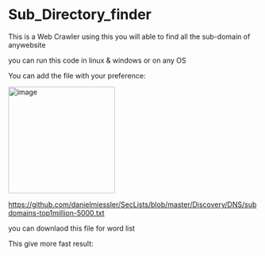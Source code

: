 # Sub_Directory_finder


This is a Web Crawler using this you will able to find all the sub-domain of anywebsite

you can run this code in linux & windows or on any OS

You can add the file with your preference:

<img width="215" alt="image" src="https://user-images.githubusercontent.com/92649604/190617307-113da7d3-f59c-43c5-8117-c16584ced281.png">
 
 
https://github.com/danielmiessler/SecLists/blob/master/Discovery/DNS/subdomains-top1million-5000.txt
 
you can downlaod this file for word list

This give more fast result:



